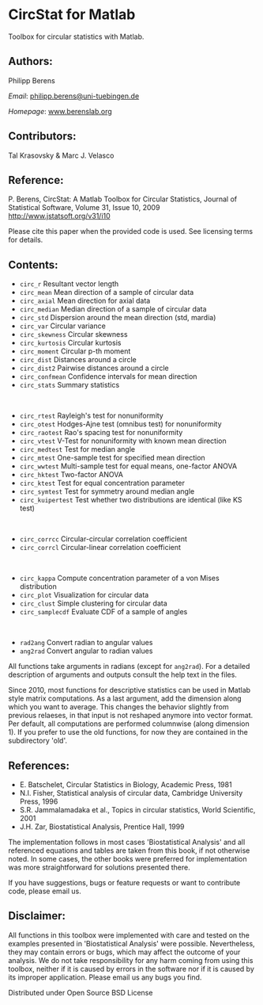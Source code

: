 CircStat for Matlab
=======================

Toolbox for circular statistics with Matlab. 

## Authors:
Philipp Berens 

*Email*: philipp.berens@uni-tuebingen.de

*Homepage*: www.berenslab.org

## Contributors:
Tal Krasovsky & Marc J. Velasco

## Reference:
P. Berens, CircStat: A Matlab Toolbox for Circular Statistics, Journal of Statistical Software, Volume 31, Issue 10, 2009
http://www.jstatsoft.org/v31/i10

Please cite this paper when the provided code is used. See licensing terms for details.

## Contents:
- `circ_r` 				Resultant vector length
- `circ_mean` 			Mean direction of a sample of circular data
- `circ_axial`			Mean direction for axial data
- `circ_median`			Median direction of a sample of circular data
- `circ_std` 			Dispersion around the mean direction (std, mardia)
- `circ_var` 			Circular variance
- `circ_skewness`		Circular skewness
- `circ_kurtosis`		Circular kurtosis
- `circ_moment`			Circular p-th moment
- `circ_dist`			Distances around a circle
- `circ_dist2`			Pairwise distances around a circle
- `circ_confmean` 		Confidence intervals for mean direction
- `circ_stats`			Summary statistics

&nbsp;
- `circ_rtest`			Rayleigh's test for nonuniformity
- `circ_otest`			Hodges-Ajne test (omnibus test) for nonuniformity
- `circ_raotest`		Rao's spacing test for nonuniformity
- `circ_vtest`			V-Test for nonuniformity with known mean direction
- `circ_medtest`		Test for median angle
- `circ_mtest`			One-sample test for specified mean direction
- `circ_wwtest`			Multi-sample test for equal means, one-factor ANOVA
- `circ_hktest` 		Two-factor ANOVA
- `circ_ktest`      	Test for equal concentration parameter
- `circ_symtest`		Test for symmetry around median angle
- `circ_kuipertest`	 	Test whether two distributions are identical (like KS test)

&nbsp;
- `circ_corrcc`			Circular-circular correlation coefficient
- `circ_corrcl`			Circular-linear correlation coefficient

&nbsp;
- `circ_kappa` 			Compute concentration parameter of a von Mises distribution
- `circ_plot`			Visualization for circular data
- `circ_clust`    		Simple clustering for circular data
- `circ_samplecdf`	 	Evaluate CDF of a sample of angles

&nbsp;
- `rad2ang`				Convert radian to angular values
- `ang2rad`				Convert angular to radian values

All functions take arguments in radians (except for `ang2rad`). For a detailed description of arguments and outputs consult the help text in the files.

Since 2010, most functions for descriptive statistics can be used in Matlab style matrix computations. As a last argument, add the dimension along which you want to average. This changes the behavior slightly from previous relaeses, in that input is not reshaped anymore into vector format. Per default, all computations are performed columnwise (along dimension 1). If you prefer to use the old functions, for now they are contained in the subdirectory 'old'.

## References:
- E. Batschelet, Circular Statistics in Biology, Academic Press, 1981
- N.I. Fisher, Statistical analysis of circular data, Cambridge University Press, 1996
- S.R. Jammalamadaka et al., Topics in circular statistics, World Scientific, 2001
- J.H. Zar, Biostatistical Analysis, Prentice Hall, 1999


The implementation follows in most cases 'Biostatistical Analysis' and all referenced equations and tables are taken from this book, if not otherwise noted. In some cases, the other books were preferred for implementation was more straightforward for solutions presented there.

If you have suggestions, bugs or feature requests or want to contribute code, please email us.

## Disclaimer:
All functions in this toolbox were implemented with care and tested on the examples presented in 'Biostatistical Analysis' were possible. Nevertheless, they may contain errors or bugs, which may affect the outcome of your analysis. We do not take responsibility for any harm coming from using this toolbox, neither if it is caused by errors in the software nor if it is caused by its improper application. Please email us any bugs you find.

Distributed under Open Source BSD License
